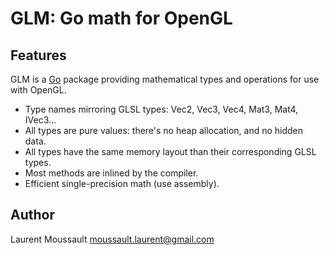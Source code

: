 GLM: Go math for OpenGL
=======================

Features
--------

GLM is a [Go](http://golang.org/) package providing mathematical types and operations for use with OpenGL.

- Type names mirroring GLSL types: Vec2, Vec3, Vec4, Mat3, Mat4, IVec3...
- All types are pure values: there's no heap allocation, and no hidden data.
- All types have the same memory layout than their corresponding GLSL types.
- Most methods are inlined by the compiler.
- Efficient single-precision math (use assembly).


Author
------

Laurent Moussault <moussault.laurent@gmail.com>